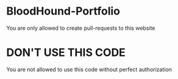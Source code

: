 # BloodHound-Portfolio
You are only allowed to create pull-requests to this website

# DON'T USE THIS CODE
You are not allowed to use this code without perfect authorization
